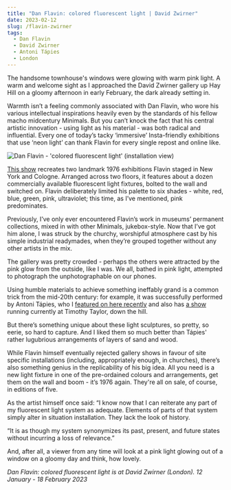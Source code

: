 ```yaml
---
title: "Dan Flavin: colored fluorescent light | David Zwirner"
date: 2023-02-12
slug: /flavin-zwirner
tags:
  - Dan Flavin
  - David Zwirner
  - Antoni Tápies
  - London
---
```


The handsome townhouse's windows were glowing with warm pink light. A warm and welcome sight as I approached the David Zwirner gallery up Hay Hill on a gloomy afternoon in early February, the dark already setting in.

Warmth isn’t a feeling commonly associated with Dan Flavin, who wore his various intellectual inspirations heavily even by the standards of his fellow macho midcentury Minimals. But you can’t knock the fact that his central artistic innovation - using light as his material - was both radical and influential. Every one of today’s tacky ‘immersive’ Insta-friendly exhibitions that use ‘neon light’ can thank Flavin for every single repost and online like.

![Dan Flavin - 'colored fluorescent light' (installation view)](/flavin-zwirner-1.jpeg)

[This show](https://www.davidzwirner.com/exhibitions/2023/dan-flavin-colored-fluorescent-light) recreates two landmark 1976 exhibitions Flavin staged in New York and Cologne. Arranged across two floors, it features about a dozen commercially available fluorescent light fixtures, bolted to the wall and switched on. Flavin deliberately limited his palette to six shades - white, red, blue, green, pink, ultraviolet; this time, as I’ve mentioned, pink predominates.

Previously, I’ve only ever encountered Flavin’s work in museums’ permanent collections, mixed in with other Minimals, jukebox-style. Now that I’ve got him alone, I was struck by the churchy, worshipful atmosphere cast by his simple industrial readymades, when they’re grouped together without any other artists in the mix.

The gallery was pretty crowded - perhaps the others were attracted by the pink glow from the outside, like I was. We all, bathed in pink light, attempted to photograph the unphotographable on our phones.

Using humble materials to achieve something ineffably grand is a common trick from the mid-20th century: for example, it was successfully performed by Antoni Tápies, who I [featured on here recently](/posts/tapies-nahmad) and also has [a show](https://www.timothytaylor.com/exhibitions/antoni-tapies-2/) running currently at Timothy Taylor, down the hill.

But there’s something unique about these light sculptures, so pretty, so eerie, so hard to capture. And I liked them so much better than Tápies' rather lugubrious arrangements of layers of sand and wood.

While Flavin himself eventually rejected gallery shows in favour of site specific installations (including, appropriately enough, in churches), there’s also something genius in the replicability of his big idea. All you need is a new light fixture in one of the pre-ordained colours and arrangements, get them on the wall and boom - it’s 1976 again. They're all on sale, of course, in editions of five.

As the artist himself once said: “I know now that I can reiterate any part of my fluorescent light system as adequate. Elements of parts of that system simply alter in situation installation. They lack the look of history.

“It is as though my system synonymizes its past, present, and future states without incurring a loss of relevance.” 

And, after all, a viewer from any time will look at a pink light glowing out of a window on a gloomy day and think, how lovely.

*Dan Flavin: colored fluorescent light is at David Zwirner (London). 12 January - 18 February 2023*
